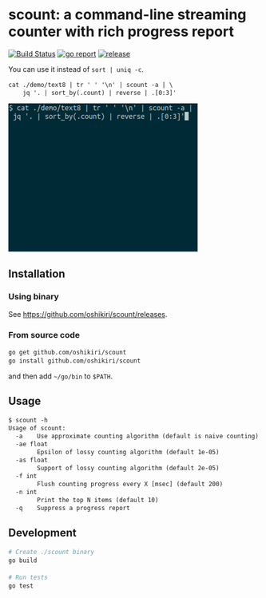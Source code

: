 scount: a command-line streaming counter with rich progress report
==========

[![Build Status](https://github.com/oshikiri/scount/workflows/Go/badge.svg)](https://github.com/oshikiri/scount/actions) [![go report](https://goreportcard.com/badge/github.com/oshikiri/scount)](https://goreportcard.com/report/github.com/oshikiri/scount) [![release](https://img.shields.io/github/v/release/oshikiri/scount.svg)](https://github.com/oshikiri/scount/releases)


You can use it instead of `sort | uniq -c`.

```shell
cat ./demo/text8 | tr ' ' '\n' | scount -a | \
    jq '. | sort_by(.count) | reverse | .[0:3]'
```

![demo animation: approximate count using text8](demo/demo-text8-approximate-count.gif)


## Installation
### Using binary
See <https://github.com/oshikiri/scount/releases>.

### From source code
```sh
go get github.com/oshikiri/scount
go install github.com/oshikiri/scount
```

and then add `~/go/bin` to `$PATH`.


## Usage
```
$ scount -h
Usage of scount:
  -a    Use approximate counting algorithm (default is naive counting)
  -ae float
        Epsilon of lossy counting algorithm (default 1e-05)
  -as float
        Support of lossy counting algorithm (default 2e-05)
  -f int
        Flush counting progress every X [msec] (default 200)
  -n int
        Print the top N items (default 10)
  -q    Suppress a progress report
```


## Development
```sh
# Create ./scount binary
go build

# Run tests
go test
```
